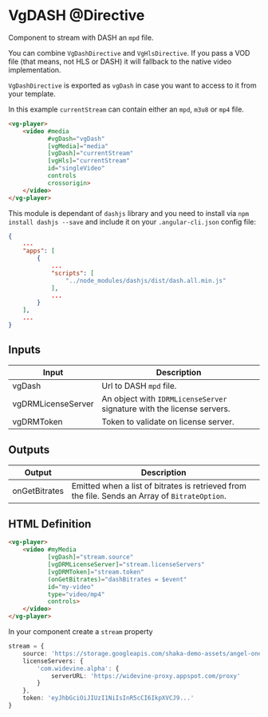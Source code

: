 # VgDASH @Directive

Component to stream with DASH an `mpd` file.

You can combine `VgDashDirective` and `VgHlsDirective`. If you pass a VOD file (that means, not HLS or DASH) it will fallback to the native video implementation.

`VgDashDirective` is exported as `vgDash` in case you want to access to it from your template.

In this example `currentStream` can contain either an `mpd`, `m3u8` or `mp4` file.

```html
<vg-player>
    <video #media
           #vgDash="vgDash"
           [vgMedia]="media"
           [vgDash]="currentStream"
           [vgHls]="currentStream"
           id="singleVideo"
           controls
           crossorigin>
    </video>
</vg-player>
```

This module is dependant of `dashjs` library and you need to install via `npm install dashjs --save` and include it on your `.angular-cli.json` config file:

```json
{
    ...
    "apps": [
        {
            ...
            "scripts": [
                "../node_modules/dashjs/dist/dash.all.min.js"
            ],
            ...
        }
    ],
    ...
}

```

## Inputs

| Input | Description |
|--- |--- |
| vgDash | Url to DASH `mpd` file. |
| vgDRMLicenseServer | An object with `IDRMLicenseServer` signature with the license servers. |
| vgDRMToken | Token to validate on license server. |

## Outputs

| Output | Description |
|--- |--- |
| onGetBitrates | Emitted when a list of bitrates is retrieved from the file. Sends an Array of `BitrateOption`. |

## HTML Definition

```html
<vg-player>
    <video #myMedia
           [vgDash]="stream.source"
           [vgDRMLicenseServer]="stream.licenseServers"
           [vgDRMToken]="stream.token"
           (onGetBitrates)="dashBitrates = $event"
           id="my-video"
           type="video/mp4"
           controls>
    </video>
</vg-player>
```

In your component create a `stream` property

```typescript
stream = {
    source: 'https://storage.googleapis.com/shaka-demo-assets/angel-one-widevine/dash.mpd',
    licenseServers: {
        'com.widevine.alpha': {
            serverURL: 'https://widevine-proxy.appspot.com/proxy'
        }
    },
    token: 'eyJhbGciOiJIUzI1NiIsInR5cCI6IkpXVCJ9...'
}
```
